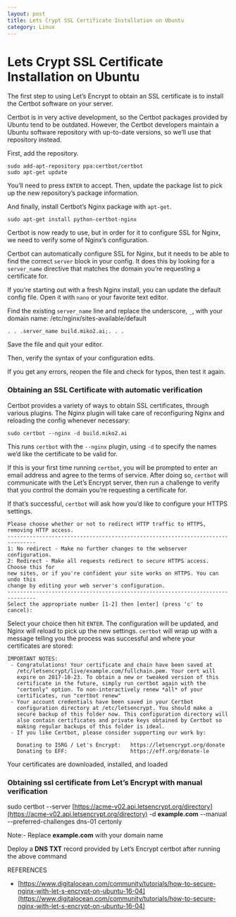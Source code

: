 ```yaml
---
layout: post
title: Lets Crypt SSL Certificate Installation on Ubuntu
category: Linux
---
```


# Lets Crypt SSL Certificate Installation on Ubuntu



The first step to using Let’s Encrypt to obtain an SSL certificate is to install the Certbot software on your server.

Certbot is in very active development, so the Certbot packages provided by Ubuntu tend to be outdated. However, the Certbot developers maintain a Ubuntu software repository with up-to-date versions, so we’ll use that repository instead.

First, add the repository.

```
sudo add-apt-repository ppa:certbot/certbot
sudo apt-get update
```

You’ll need to press `ENTER` to accept. Then, update the package list to pick up the new repository’s package information.

And finally, install Certbot’s Nginx package with `apt-get`.

```
sudo apt-get install python-certbot-nginx
```

Certbot is now ready to use, but in order for it to configure SSL for Nginx, we need to verify some of Nginx’s configuration.

Certbot can automatically configure SSL for Nginx, but it needs to be able to find the correct `server` block in your config. It does this by looking for a `server_name` directive that matches the domain you’re requesting a certificate for.

If you’re starting out with a fresh Nginx install, you can update the default config file. Open it with `nano` or your favorite text editor.

Find the existing `server_name` line and replace the underscore, `_`, with your domain name: /etc/nginx/sites-available/default

```
. . .server_name build.miko2.ai;. . .
```

Save the file and quit your editor.

Then, verify the syntax of your configuration edits.

If you get any errors, reopen the file and check for typos, then test it again.

### Obtaining an SSL Certificate with automatic verification <a href="#bkmrk-obtaining-an-ssl-cer" id="bkmrk-obtaining-an-ssl-cer"></a>

Certbot provides a variety of ways to obtain SSL certificates, through various plugins. The Nginx plugin will take care of reconfiguring Nginx and reloading the config whenever necessary:

```
sudo certbot --nginx -d build.miko2.ai
```

This runs `certbot` with the `--nginx` plugin, using `-d` to specify the names we’d like the certificate to be valid for.

If this is your first time running `certbot`, you will be prompted to enter an email address and agree to the terms of service. After doing so, `certbot` will communicate with the Let’s Encrypt server, then run a challenge to verify that you control the domain you’re requesting a certificate for.

If that’s successful, `certbot` will ask how you’d like to configure your HTTPS settings.

```
Please choose whether or not to redirect HTTP traffic to HTTPS, removing HTTP access.
-------------------------------------------------------------------------------
1: No redirect - Make no further changes to the webserver configuration.
2: Redirect - Make all requests redirect to secure HTTPS access. Choose this for
new sites, or if you're confident your site works on HTTPS. You can undo this
change by editing your web server's configuration.
-------------------------------------------------------------------------------
Select the appropriate number [1-2] then [enter] (press 'c' to cancel):
```

Select your choice then hit `ENTER`. The configuration will be updated, and Nginx will reload to pick up the new settings. `certbot` will wrap up with a message telling you the process was successful and where your certificates are stored:

```
IMPORTANT NOTES:
 - Congratulations! Your certificate and chain have been saved at
   /etc/letsencrypt/live/example.com/fullchain.pem. Your cert will
   expire on 2017-10-23. To obtain a new or tweaked version of this
   certificate in the future, simply run certbot again with the
   "certonly" option. To non-interactively renew *all* of your
   certificates, run "certbot renew"
 - Your account credentials have been saved in your Certbot
   configuration directory at /etc/letsencrypt. You should make a
   secure backup of this folder now. This configuration directory will
   also contain certificates and private keys obtained by Certbot so
   making regular backups of this folder is ideal.
 - If you like Certbot, please consider supporting our work by:

   Donating to ISRG / Let's Encrypt:   https://letsencrypt.org/donate
   Donating to EFF:                    https://eff.org/donate-le
```

Your certificates are downloaded, installed, and loaded



### Obtaining  ssl certificate from Let’s Encrypt with manual verification <a href="#bkmrk-obtaining-wildcard-s" id="bkmrk-obtaining-wildcard-s"></a>

sudo certbot --server [https://acme-v02.api.letsencrypt.org/directory](https://acme-v02.api.letsencrypt.org/directory) -d **example.com** --manual --preferred-challenges dns-01 certonly

Note:- Replace **example.com** with your domain name

Deploy a **DNS TXT** record provided by Let’s Encrypt certbot after running the above command



REFERENCES

* [https://www.digitalocean.com/community/tutorials/how-to-secure-nginx-with-let-s-encrypt-on-ubuntu-16-04](https://www.digitalocean.com/community/tutorials/how-to-secure-nginx-with-let-s-encrypt-on-ubuntu-16-04)
